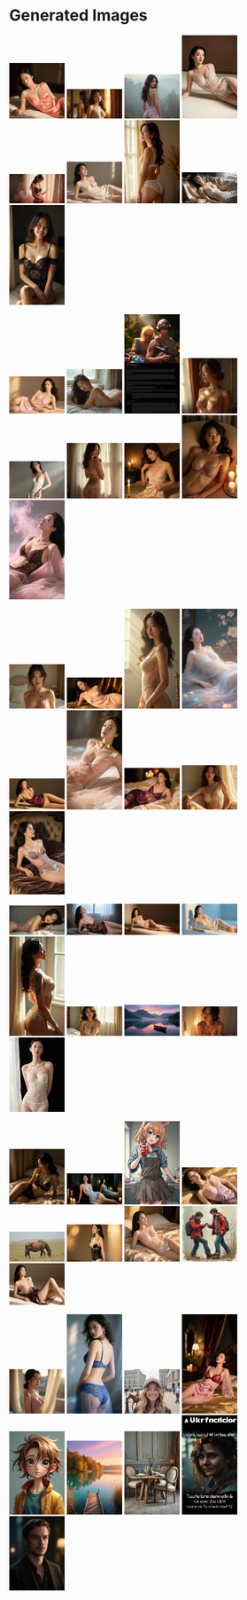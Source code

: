 # Generated Images



<img src="2025_09_02_01.webp" width="100"/> <img src="2025_09_02_02.webp" width="100"/> <img src="2025_09_02_03.webp" width="100"/> <img src="2025_09_02_04.webp" width="100"/> <img src="2025_09_02_05.webp" width="100"/> <img src="2025_09_02_06.webp" width="100"/> <img src="2025_09_02_07.webp" width="100"/> <img src="2025_09_02_08.webp" width="100"/> <img src="2025_09_02_09.webp" width="100"/>

<img src="2025_09_02_10.webp" width="100"/> <img src="2025_09_02_11.webp" width="100"/> <img src="2025_09_02_12.webp" width="100"/> <img src="2025_09_02_13.webp" width="100"/> <img src="2025_09_02_14.webp" width="100"/> <img src="2025_09_02_15.webp" width="100"/> <img src="2025_09_02_16.webp" width="100"/> <img src="2025_09_02_17.webp" width="100"/> <img src="2025_09_02_18.webp" width="100"/>

<img src="2025_09_02_19.webp" width="100"/> <img src="2025_09_02_20.webp" width="100"/> <img src="2025_09_02_21.webp" width="100"/> <img src="2025_09_02_22.webp" width="100"/> <img src="2025_09_02_23.webp" width="100"/> <img src="2025_09_02_24.webp" width="100"/> <img src="2025_09_02_25.webp" width="100"/> <img src="2025_09_02_26.webp" width="100"/> <img src="2025_09_02_27.webp" width="100"/>

<img src="2025_09_02_28.webp" width="100"/> <img src="2025_09_02_29.webp" width="100"/> <img src="2025_09_02_30.webp" width="100"/> <img src="2025_09_02_31.webp" width="100"/> <img src="2025_09_02_32.webp" width="100"/> <img src="2025_09_02_33.webp" width="100"/> <img src="2025_09_02_34.webp" width="100"/> <img src="2025_09_02_35.webp" width="100"/> <img src="2025_09_02_36.webp" width="100"/>

<img src="2025_09_02_37.webp" width="100"/> <img src="2025_09_02_38.webp" width="100"/> <img src="2025_09_02_39.webp" width="100"/> <img src="2025_09_02_40.webp" width="100"/> <img src="2025_09_02_41.webp" width="100"/> <img src="2025_09_02_42.webp" width="100"/> <img src="2025_09_02_43.webp" width="100"/> <img src="2025_09_02_44.webp" width="100"/> <img src="2025_09_02_45.webp" width="100"/>

<img src="2025_09_02_46.webp" width="100"/> <img src="2025_09_02_47.webp" width="100"/> <img src="2025_09_02_48.webp" width="100"/> <img src="2025_09_02_49.webp" width="100"/> <img src="2025_09_02_50.webp" width="100"/> <img src="2025_09_02_51.webp" width="100"/> <img src="2025_09_02_52.webp" width="100"/> <img src="2025_09_02_53.webp" width="100"/> <img src="2025_09_02_54.webp" width="100"/>